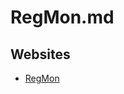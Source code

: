 # RegMon.md

## Websites

* [RegMon](https://learn.microsoft.com/en-us/sysinternals/downloads/regmon)
